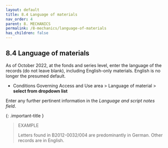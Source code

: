 ```yaml
---
layout: default
title: 8.4 Language of materials
nav_order: 4
parent: 8. MECHANICS
permalink: /8-mechanics/language-of-materials
has_children: false
---
```


## 8.4 Language of materials

As of October 2022, at the fonds and series level, enter the language of the records (do not leave blank), including English-only materials. English is no longer the presumed default.

* Conditions Governing Access and Use area \> Language of material \> **select from dropdown list**

Enter any further pertinent information in the *Language and script notes field*. 

{: .important-title }
> EXAMPLE
>
> Letters found in B2012-0032/004 are predominantly in German. Other records are in English.